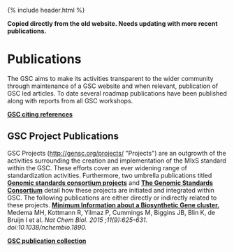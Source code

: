 {% include header.html %}

**Copied directly from the old website. Needs updating with more recent publications.**

# Publications

The GSC aims to make its activities transparent to the wider community through maintenance of a GSC website and when relevant, publication of GSC led articles. To date several roadmap publications have been published along with reports from all GSC workshops.

[**GSC citing references**](https://www.ncbi.nlm.nih.gov/sites/myncbi/lynn.schriml.1/collections/59763603/public/)


## GSC Project Publications

GSC Projects (http://gensc.org/projects/ "Projects") are an outgrowth of the activities surrounding the creation and implementation of the MIxS standard within the GSC. These efforts cover an ever widening range of standardization activities. 
Furthermore, two umbrella publications titled [**Genomic standards consortium projects**](http://www.ncbi.nlm.nih.gov/pubmed/25197446) and [**The Genomic Standards Consortium**](http://www.ncbi.nlm.nih.gov/pubmed/21713030) detail how these projects are initiated and integrated within GSC.
The following publications are either directly or indirectly related to these projects. 
[**Minimum Information about a Biosynthetic Gene cluster.**](http://www.nature.com/nchembio/journal/v11/n9/full/nchembio.1890.html) Medema MH, Kottmann R, Yilmaz P, Cummings M, Biggins JB, Blin K, de Bruijn I et al. _Nat Chem Biol. 2015 ;11(9):625-631. doi:10.1038/nchembio.1890._


[**GSC publication collection**](https://www.ncbi.nlm.nih.gov/sites/myncbi/lynn.schriml.1/collections/45575934/public/)

<!--- [**The ocean sampling day consortium.**](http://www.ncbi.nlm.nih.gov/pubmed/26097697) Kopf A, Bicak M, Kottmann R, Schnetzer J, Kostadinov I et al. _Gigascience. 2015 Jun 19;4:27. doi: 10.1186/s13742-015-0066-5._ 

<!--- [**Genomic Encyclopedia of Bacterial and Archaeal Type Strains, Phase III: the genomes of soil and plant-associated and newly described type strains.**](http://www.standardsingenomics.com/content/10/1/26) Whitman WB, Woyke T, Klenk HP, Zhou Y, Lilburn TG, Beck BJ, De Vos P et al. _Stand Genomic Sci. 2015 May 17; 10:26. doi:10.1186/s40793-015-0017-x._

<!--- [**Marine microbial biodiversity, bioinformatics and biotechnology (M2B3) data reporting and service standards.**](http://www.standardsingenomics.com/content/10/1/20) ten Hoopen P, Pesant S, Kottmann R, Kopf A, Bicak M et al. _Stand Genomic Sci. 2015 May 8; 10:20. doi:10.1186/s40793-015-0001-5._

<!--- [**Genomic encyclopedia of bacteria and archaea: sequencing a myriad of type strains.**](http://www.ncbi.nlm.nih.gov/pubmed/25093819) Kyrpides NC, Hugenholtz P, Eisen JA, Woyke T, Göker M et al. _PLoS Biol. 2014 Aug 5;12(8):e1001920. doi: 10.1371/journal.pbio.1001920._

<!--- [**Semantics in support of biodiversity knowledge discovery: an introduction to the biological collections ontology and related ontologies.**](http://www.ncbi.nlm.nih.gov/pubmed/24595056) Walls RL, Deck J, Guralnick R, Baskauf S, Beaman R et al. _PLoS One. 2014 Mar 3;9(3):e89606. doi: 10.1371/journal.pone.0089606._

<!--- [**The founding charter of the Genomic Observatories Network.**](http://www.ncbi.nlm.nih.gov/pubmed/24606731) Davies N, Field D, Amaral-Zettler L, Clark MS, Deck J et al. _Gigascience. 2014 Mar 7;3(1):2. doi: 10.1186/2047-217X-3-2._

<!--- [**MIxS-BE: a MIxS extension defining a minimum information standard for sequence data from the built environment.**](http://www.ncbi.nlm.nih.gov/pubmed/24152717) Glass EM, Dribinsky Y, Yilmaz P, Levin H, Van Pelt R, Wendel D, Wilke A, Eisen JA, Huse S, Shipanova A, Sogin M, Stajich J, Knight R, Meyer F, Schriml LM. _ISME J. 2014 Jan;8(1):1-3. doi: 10.1038/ismej.2013.176._

<!--- [**Genomic Encyclopedia of Type Strains, Phase I: The one thousand microbial genomes (KMG-I) project.**](http://www.ncbi.nlm.nih.gov/pubmed/25197443) Kyrpides NC, Woyke T, Eisen JA, Garrity G, Lilburn TG, Beck BJ, Whitman WB, Hugenholtz P, Klenk HP. _Stand Genomic Sci. 2013 Dec 17;9(3):1278-84. doi: 10.4056/sigs.5068949._

<!--- [**The environment ontology: contextualising biological and biomedical entities.**](http://www.ncbi.nlm.nih.gov/pubmed/24330602) Buttigieg PL, Morrison N, Smith B, Mungall CJ, Lewis SE; ENVO Consortium. _J Biomed Semantics. 2013 Dec 11;4(1):43. doi: 10.1186/2041-1480-4-43._

<!--- [**Darwin Core: an evolving community-developed biodiversity data standard.**](http://www.ncbi.nlm.nih.gov/pubmed/22238640) Wieczorek J, Bloom D, Guralnick R, Blum S, Döring M, Giovanni R, Robertson T, Vieglais D. _PLoS One. 2012;7(1):e29715. doi: 10.1371/journal.pone.0029715._

<!--- [**The Biological Observation Matrix (BIOM) format or: how I learned to stop worrying and love the ome-ome**](http://www.ncbi.nlm.nih.gov/pubmed/23587224). McDonald D, Clemente JC, Kuczynski J, Rideout JR, Stombaugh J, Wendel D, Wilke A, Huse S, Hufnagle J, Meyer F, Knight R, Caporaso JG. _Gigascience. 2012 Jul 12;1(1):7. doi: 10.1186/2047-217X-1-7._

<!--- [**A call for an international network of genomic observatories (GOs).**](http://www.ncbi.nlm.nih.gov/pubmed/23587188) Davies N, Meyer C, Gilbert JA, Amaral-Zettler L, Deck J, Bicak M, Rocca-Serra P, Assunta-Sansone S, Willis K, Field D. _Gigascience. 2012 Jul 12;1(1):5. doi: 10.1186/2047-217X-1-5._

<!--- [**The M5nr: a novel non-redundant database containing protein sequences and annotations from multiple sources and associated tools.**](http://www.ncbi.nlm.nih.gov/pubmed/22720753) Wilke A, Harrison T, Wilkening J, Field D, Glass EM, Kyrpides N, Mavrommatis K, Meyer F. _BMC Bioinformatics. 2012 Jun 21;13:141. doi: 10.1186/1471-2105-13-141._

<!--- [**Sequencing data: A genomic network to monitor Earth.**](http://www.ncbi.nlm.nih.gov/pubmed/22237100) Davies N, Field D, Genomic Observatories Network. _Nature. 2012 Jan 11;481(7380):145. doi: 10.1038/481145a._

<!--- [**Toward interoperable bioscience data.**](http://www.ncbi.nlm.nih.gov/pubmed/22281772) Sansone SA, Rocca-Serra P, Field D, Maguire E, Taylor C et al. _Nat Genet. 2012 Jan 27;44(2):121-6. doi: 10.1038/ng.1054._

<!--- [**The genomic standards consortium: bringing standards to life for microbial ecology.**](http://www.ncbi.nlm.nih.gov/pubmed/21472015) Yilmaz P, Gilbert JA, Knight R, Amaral-Zettler L, Karsch-Mizrachi I, Cochrane G, Nakamura Y, Sansone SA, Glöckner FO, Field D. _ISME J. 2011 Oct;5(10):1565-7. doi: 10.1038/ismej.2011.39._

<!--- [**Minimum information about a marker gene sequence (MIMARKS) and minimum information about any (x) sequence (MIxS) specifications.**](http://www.ncbi.nlm.nih.gov/pubmed/21552244) Yilmaz P, Kottmann R, Field D, Knight R, Cole JR, Amaral-Zettler L, Gilbert JA, Karsch-Mizrachi I, Johnston A, Cochrane G, Vaughan R, Hunter C, Park J, Morrison N, Rocca-Serra P, Sterk P et al. _Nat Biotechnol. 2011 May;29(5):415-20. doi: 10.1038/nbt.1823._

<!--- [**ISA software suite: supporting standards-compliant experimental annotation and enabling curation at the community level.**](http://www.ncbi.nlm.nih.gov/pubmed/20679334) Rocca-Serra P, Brandizi M, Maguire E, Sklyar N, Taylor C, Begley K, Field D, Harris S, Hide W, Hofmann O, Neumann S, Sterk P, Tong W, Sansone SA_. Bioinformatics. 2010 Sep 15;26(18):2354-6. doi: 10.1093/bioinformatics/btq415._

<!--- [**A phylogeny-driven genomic encyclopaedia of Bacteria and Archaea.**](http://www.ncbi.nlm.nih.gov/pubmed/20033048) Wu D, Hugenholtz P, Mavromatis K, Pukall R, Dalin E et al. _Nature. 2009 Dec 24;462(7276):1056-60. doi: 10.1038/nature08656._

<!--- [**Extending Standards for Genomics and Metagenomics Data: A Research Coordination Network for the Genomic Standards Consortium (RCN4GSC).**](http://www.ncbi.nlm.nih.gov/pubmed/21304642) Wooley JC, Field D, Glöckner FO. _Stand Genomic Sci. 2009 Jul 20;1(1):87-90. doi: 10.4056/sigs.26218._

<!--- [**Standards in genomic sciences.**](http://www.ncbi.nlm.nih.gov/pubmed/21304630) _Stand Genomic Sci. 2009 Jul 20;1(1):1-2. doi: 10.4056/sigs.34251._

<!--- [**A standard MIGS/MIMS compliant XML Schema: toward the development of the Genomic Contextual Data Markup Language (GCDML).**](http://www.ncbi.nlm.nih.gov/pubmed/18479204) Kottmann R, Gray T, Murphy S, Kagan L, Kravitz S, Lombardot T, Field D, Glöckner FO. _OMICS. 2008 Jun;12(2):115-21. doi: 10.1089/omi.2008.0A10._

<!--- [**Laying the foundation for a Genomic Rosetta Stone: creating information hubs through the use of consensus identifiers.**](http://www.ncbi.nlm.nih.gov/pubmed/18479205) Van Brabant B, Gray T, Verslyppe B, Kyrpides N, Dietrich K, Glöckner FO, Cole J, Farris R, Schriml LM, De Vos P, De Baets B, Field D, Dawyndt P. _OMICS. 2008 Jun;12(2):123-7. doi: 10.1089/omi.2008.0020._

<!--- [**Toward a standards-compliant genomic and metagenomic publication record.**](http://www.ncbi.nlm.nih.gov/pubmed/18564916) Garrity GM, Field D, Kyrpides N, Hirschman L, Sansone SA, Angiuoli S, Cole JR, Glöckner FO, Kolker E, Kowalchuk G, Moran MA, Ussery D, White O. _OMICS. 2008 Jun;12(2):157-60. doi: 10.1089/omi.2008.A2B2._

<!--- [**The minimum information about a genome sequence (MIGS) specification.**](http://www.ncbi.nlm.nih.gov/pubmed/18464787) Field D, Garrity G, Gray T, Morrison N, Selengut J, Sterk P, Tatusova T, Thomson N, Allen MJ, Angiuoli SV, Ashburner M, Axelrod N, Baldauf S, Ballard S, Boore J, Cochrane G, Cole J, Dawyndt P et al. _Nat Biotechnol. 2008 May;26(5):541-7. doi: 10.1038/nbt1360._ 


## Meeting Reports

This section includes meeting reports published to date from all GSC and RCN4GSC workshops or GSC-led special interest groups. Additionally, reports from satellite meetings following GSC workshops are included here.

[**GSC16**](http://wiki.gensc.org/index.php?title=GSC_16)  
[Meeting report: advancing practical applications of biodiversity ontologies.](http://www.ncbi.nlm.nih.gov/pmc/articles/PMC4334987/) Walls RL., Guralnick R, Deck J, Buntzman A, Buttigieg PL, Davies N et al. _Stand Genomic Sci. 2014;9(1), 17. doi: 10.1186/1944-3277-9-17_

**GBWG Hackathon May 2013**  
[Meeting Report: GBIF hackathon-workshop on Darwin Core and sample data (22-24 May 2013).](http://www.ncbi.nlm.nih.gov/pmc/articles/PMC4148965/) Wieczorek J, Banki O, Blum S, Deck J, Döring M, Dröge G et al. _Stand Genomic Sci._ _2014;9(3), 585. doi: 10.4056/sigs.4898640._

[**GSC15**](http://wiki.gensc.org/index.php?title=GSC_15)  
The 15th Genomic Standards Consortium meeting. Schriml L, Mizrachi I, Sterk P, Field D, Hirschman L , Tatusova T et al. _Stand Genomic Sci._ _2013;__8_(1).

[**GSC14**](http://wiki.gensc.org/index.php?title=GSC_14)  
[Report of the 14th Genomic Standards Consortium Meeting, Oxford, UK, September 17-21, 2012.](http://www.ncbi.nlm.nih.gov/pmc/articles/PMC4148987/) Davies N, Field D, Amaral-Zettler L, et al. _Stand Genomic Sci_. 2014;9(3):1236-1250. doi:10.4056/sigs.4319681.

[**GSC13**](http://wiki.gensc.org/index.php?title=GSC_13)  
[Report of the 13(th) Genomic Standards Consortium Meeting, Shenzhen, China, March 4-7, 2012.](http://www.ncbi.nlm.nih.gov/pubmed/22768370) Gilbert JA, Bao Y, Wang H, Sansone SA, Edmunds SC, Morrison N, Meyer F, Schriml LM, Davies N, Sterk P, Wilkening J, Garrity GM, Field D, Robbins R, Smith DP, Mizrachi I, Moreau C. _Stand Genomic Sci. 2012 May 25;6(2):276-86. doi: 10.4056/sigs.2876184._

**GBWG Hackathon February 2012**  
[Meeting Report: Hackathon-Workshop on Darwin Core and MIxS Standards Alignment (February 2012).](http://www.ncbi.nlm.nih.gov/pubmed/23451295) Tuama EÓ, Deck J, Dröge G, Döring M, Field D, Kottmann R, Ma J, Mori H, Morrison N, Sterk P, Sugawara H, Wieczorek J, Wu L, Yilmaz P. _Stand Genomic Sci. 2012 Oct 10;7(1):166-70. doi: 10.4056/sigs.3166513._

[**GSC12**](http://wiki.gensc.org/index.php?title=GSC_12)

[**GBWG May 2011**](http://wiki.gensc.org/index.php?title=Biodiversity_Working_Group#Meetings_and_Events)  
[RCN4GSC Meeting Report: Initiating a Testbed for Managing Data at the Interface of Biodiversity and Genomics/Metagenomics, May 2011.](http://www.ncbi.nlm.nih.gov/pubmed/23409219) Robbins RJ, Beach J, Blum S, Dawyndt P, Deck J, Kottmann R, Morrison N, Tuama EÓ, San Gil I, Vieglas D, Wieczorek J, Wooley J. _Stand Genomic Sci. 2012 Oct 10;7(1):171-4. doi: 10.4056/sigs.3176515._

[**GSC11**](http://wiki.gensc.org/index.php?title=GSC_11)  
[RCN4GSC Workshop Report: Modeling a Testbed for Managing Data at the Interface of Biodiversity and (Meta)Genomics, April 2011.](http://www.ncbi.nlm.nih.gov/pubmed/23451293) Robbins RJ, Cochrane G, Davies N, Dawyndt P, Kottmann R, Krishtalka LK, Morrison N, Tuama EÓ, San Gil I, Wooley J. _Stand Genomic Sci. 2012 Oct 10;7(1):153-8. doi: 10.4056/sigs.3146509._

[**GBWG March 2011**](http://wiki.gensc.org/index.php?title=Biodiversity_Working_Group#Meetings_and_Events)  
[RCN4GSC Workshop Report: Managing Data at the Interface of Biodiversity and (Meta)Genomics, March 2011.](http://www.ncbi.nlm.nih.gov/pubmed/23451294) Robbins RJ, Amaral-Zettler L, Bik H, Blum S, Edwards J, Field D, Garrity G, Gilbert JA, Kottmann R, Krishtalka L, Lapp H, Lawrence C, Morrison N, Tuama EÓ, Parr C, San Gil I, Schindel D, Schriml L, Vieglas D, Wooley J. _Stand Genomic Sci. 2012 Oct 10;7(1):159-65. doi: 10.4056/sigs.3156511._

[**GSC 10**](http://wiki.gensc.org/index.php?title=GSC_10 "GSC 10")  
[Meeting Report from the Genomic Standards Consortium (GSC) Workshop 10.](http://www.ncbi.nlm.nih.gov/pubmed/21304723) Glass E, Meyer F, Gilbert JA, Field D, Hunter S, Kottmann R, Kyrpides N, Sansone S, Schriml L, Sterk P, White O, Wooley J. _Stand Genomic Sci. 2010 Dec 25;3(3):225-31. doi: 10.4056/sigs.1423520._

[**M5 Roundtable @ ISME13**](http://wiki.gensc.org/index.php?title=M5_ISME13 "M5 ISME13")  
[Meeting report: GSC M5 roundtable at the 13th International Society for Microbial Ecology meeting in Seattle, WA, USA August 22-27, 2010.](http://www.ncbi.nlm.nih.gov/pubmed/21304725) Gilbert JA, Meyer F, Knight R, Field D, Kyrpides N, Yilmaz P, Wooley J. _Stand Genomic Sci. 2010 Dec 15;3(3):235-9. doi: 10.4056/sigs.1333437._

[**M3 @ ISMB 2010**](http://wiki.gensc.org/index.php?title=M3_%26_BioSharing "M3 & BioSharing")  
[Meeting Report: Metagenomics, Metadata and MetaAnalysis (M3) at ISMB 2010.](http://www.ncbi.nlm.nih.gov/pubmed/21304724) Field D, Sansone S, Delong EF, Sterk P, Friedberg I, Kottmann R, Hirschman L, Garrity G, Cochrane G, Wooley J, Meyer F, Hunter S, White O. _Stand Genomic Sci. 2010 Dec 4;3(3):232-4. doi: 10.4056/sigs.1383476._

[**BioSharing @ ISMB 2010**](http://wiki.gensc.org/index.php?title=M3_%26_BioSharing "M3 & BioSharing")  
[Meeting Report: BioSharing at ISMB 2010.](http://www.ncbi.nlm.nih.gov/pubmed/21304729) Field D, Sansone S, Delong EF, Sterk P, Friedberg I, Gaudet P, Lewis S, Kottmann R, Hirschman L, Garrity G, Cochrane G, Wooley J, Meyer F, Hunter S, White O, Bramlett B, Gregurick S, Lapp H, Orchard S, Rocca-Serra P, Ruttenberg A, Shah N, Taylor C, Thessen A. _Stand Genomic Sci. 2010 Dec 4;3(3):254-8. doi: 10.4056/sigs/1403501._

[**GSC 9**](http://wiki.gensc.org/index.php?title=GSC_9 "GSC 9")  
[Meeting Report from the Genomic Standards Consortium (GSC) Workshop 9.](http://www.ncbi.nlm.nih.gov/pubmed/21304722) Davidsen T, Madupu R, Sterk P, Field D, Garrity G, Gilbert J, Glöckner FO, Hirschman L, Kolker E, Kottmann R, Kyrpides N, Meyer F, Morrison N, Schriml L, Tatusova T, Wooley J. _Stand Genomic Sci. 2010 Dec 4;3(3):216-24. doi: 10.4056/sigs.1353455._

[**GSC 8**](http://wiki.gensc.org/index.php?title=GSC_8 "GSC 8")  
[Meeting Report from the Genomic Standards Consortium (GSC) Workshop 8.](http://www.ncbi.nlm.nih.gov/pubmed/21304696) Kyrpides N, Field D, Sterk P, Kottmann R, Glöckner FO, Hirschman L, Garrity GM, Cochrane G, Wooley J. _Stand Genomic Sci. 2010 Aug 20;3(1):93-6. doi: 10.4056/sigs.1022942._

[**M3 @ PSB 2010**](http://wiki.gensc.org/index.php?title=M3_Workshop)  
[Meeting Report: “Metagenomics, Metadata and Meta-analysis” (M3) Workshop at the Pacific Symposium on Biocomputing 2010.](http://www.ncbi.nlm.nih.gov/pubmed/21304724) Hirschman L, Sterk P, Field D, Wooley J, Cochrane G, Gilbert J, Kolker E, Kyrpides N, Meyer F, Mizrachi I, Nakamura Y, Sansone SA, Schriml L, Tatusova T, White O, Yilmaz P. _Stand Genomic Sci. 2010 Jun 15;2(3):357-60. doi: 10.4056/sigs.802738._

[**M3 @ ISMB 2009**](http://wiki.gensc.org/index.php?title=M3 "M3")  
[Meeting Report: “Metagenomics, Metadata and Meta-analysis” (M3) Special Interest Group at ISMB 2009.](http://www.ncbi.nlm.nih.gov/pubmed/21304668) Field D, Friedberg I, Sterk P, Kottmann R, Glöckner FO, Hirschman L, Garrity GM, Cochrane G, Wooley J, Gilbert J. _Stand Genomic Sci. 2009 Dec 29;1(3):278-82. doi: 10.4056/sigs.641096._

[**GSC 6**](http://wiki.gensc.org/index.php?title=GSC_6 "GSC 6") & [**GSC 7**](http://wiki.gensc.org/index.php?title=GSC_7 "GSC 7")  
[Meeting Report from the Genomic Standards Consortium (GSC) Workshops 6 and 7.](http://www.ncbi.nlm.nih.gov/pubmed/21304639) Field D, Sterk P, Kyrpides N, Kottmann R, Glöckner FO, Hirschman L, Garrity GM, Wooley J, Gilna P. _Stand Genomic Sci. 2009 Jul 20;1(1):68-71. doi: 10.4056/sigs.25165._

[**GSC 5**](http://wiki.gensc.org/index.php?title=GSC_5 "GSC 5")  
[Meeting report: the fifth Genomic Standards Consortium (GSC) workshop.](http://www.ncbi.nlm.nih.gov/pubmed/18564915) Field D, Garrity GM, Sansone SA, Sterk P, Gray T, Kyrpides N, Hirschman L, Glöckner FO, Kottmann R, Angiuoli S, White O, Dawyndt P, Thomson N, Gil IS, Morrison N, Tatusova T, Mizrachi I, Vaughan R, Cochrane G, Kagan L, Murphy S, Schriml L; Genomic Standards Consortium. _OMICS. 2008 Jun;12(2):109-13. doi: 10.1089/omi.2008.A3B3._

[**GSC 4**](http://wiki.gensc.org/index.php?title=GSC_4 "GSC 4")  
[Meeting report: the fourth Genomic Standards Consortium (GSC) workshop.](http://www.ncbi.nlm.nih.gov/pubmed/18564914) Field D, Glöckner FO, Garrity GM, Gray T, Sterk P, Cochrane G, Vaughan R, Kolker E, Kottmann R, Kyrpides N, Angiuoli S, Dawyndt P, Guralnick R, Goldstein P, Hall N, Hirschman L, Kravitz S, Lister AL, Markowitz V, Thomson N, Whetzel T. _OMICS. 2008 Jun;12(2):101-8. doi: 10.1089/omi.2008.0014._

[**GSC 3**](http://wiki.gensc.org/index.php?title=GSC_3 "GSC 3")  
[Meeting Report: eGenomics: Cataloguing Our Complete Genome Collection III.](http://www.hindawi.com/journals/ijg/2005/793980/abs/) Dawn Field, George Garrity, Tanya Gray, Jeremy Selengut, Peter Sterk, Nick Thomson, Tatiana Tatusova, Guy Cochrane, Frank Oliver Glöckner, Renzo Kottmann, Allyson L. Lister, Yoshio Tateno, and Robert Vaughan. _Comp Funct Genomics. 2007; doi:10.1155/2007/47304._

[**GSC 2**](http://wiki.gensc.org/index.php?title=GSC_2 "GSC 2")  
[Meeting report: eGenomics: Cataloguing our Complete Genome Collection II.](http://www.ncbi.nlm.nih.gov/pubmed/16901213) Field D, Morrison N, Selengut J, Sterk P. _OMICS. 2006 Summer;10(2):100-4._

[**GSC 1**](http://wiki.gensc.org/index.php?title=GSC_1 "GSC 1")  
[eGenomics: Cataloguing our Complete Genome Collection.](http://www.ncbi.nlm.nih.gov/pubmed/18629208) Field D, Garrity G, Morrison N, Selengut J, Sterk P, Tatusova T, Thomson N. _Comp Funct Genomics. 2005;6(7-8):363-8. doi: 10.1002/cfg.494._
